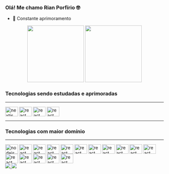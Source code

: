### Olá! Me chamo Rian Porfírio 🤓

- 🌱 Constante aprimoramento 

<div align="center">
 <img height="180em" src="https://github-readme-stats.vercel.app/api?username=Rian-Porfirio&show_icons=true&theme=white_all_commits=true&count_private=true"/>
<img height="180em" src="https://github-readme-stats.vercel.app/api/top-langs/?username=Rian-Porfirio">
</div>
<h3>Tecnologias sendo estudadas e aprimoradas</h3>
<hr>
  <img align="center" alt="nextjs" height="30" width="40" src="https://img.shields.io/badge/Next-black?style=for-the-badge&logo=next.js&logoColor=white">
  <img align="center" alt="react" height="30" width="40" src="https://img.shields.io/badge/react_native-%2320232a.svg?style=for-the-badge&logo=react&logoColor=%2361DAFB">
  <img align="center" alt="react" height="30" width="40" src="https://img.shields.io/badge/typescript-%23007ACC.svg?style=for-the-badge&logo=typescript&logoColor=white">
  <img align="center" alt="react" height="30" width="40" src="https://img.shields.io/badge/docker-%230db7ed.svg?style=for-the-badge&logo=docker&logoColor=white">
<hr>
<h3>Tecnologias com maior domínio</h3>
<hr>
  <img align="center" alt="nodejs" height="30" width="40" src="https://img.shields.io/badge/node.js-6DA55F?style=for-the-badge&logo=node.js&logoColor=white">
  <img align="center" alt="react" height="30" width="40" src="https://img.shields.io/badge/react-%2320232a.svg?style=for-the-badge&logo=react&logoColor=%2361DAFB">
  <img align="center" alt="react" height="30" width="40" src="https://img.shields.io/badge/spring-%236DB33F.svg?style=for-the-badge&logo=spring&logoColor=white">
  <img align="center" alt="react" height="30" width="40" src="https://img.shields.io/badge/tailwindcss-%2338B2AC.svg?style=for-the-badge&logo=tailwind-css&logoColor=white">
  <img align="center" alt="react" height="30" width="40" src="https://img.shields.io/badge/IntelliJIDEA-000000.svg?style=for-the-badge&logo=intellij-idea&logoColor=white">
  <img align="center" alt="react" height="30" width="40" src="https://img.shields.io/badge/html5-%23E34F26.svg?style=for-the-badge&logo=html5&logoColor=white">
  <img align="center" alt="react" height="30" width="40" src="https://img.shields.io/badge/css3-%231572B6.svg?style=for-the-badge&logo=css3&logoColor=white">
  <img align="center" alt="react" height="30" width="40" src="https://img.shields.io/badge/java-%23ED8B00.svg?style=for-the-badge&logo=openjdk&logoColor=white">
  <img align="center" alt="react" height="30" width="40" src="https://img.shields.io/badge/javascript-%23323330.svg?style=for-the-badge&logo=javascript&logoColor=%23F7DF1E">
  <img align="center" alt="react" height="30" width="40" src="https://img.shields.io/badge/github-%23121011.svg?style=for-the-badge&logo=github&logoColor=white">
  <img align="center" alt="react" height="30" width="40" src="https://img.shields.io/badge/git-%23F05033.svg?style=for-the-badge&logo=git&logoColor=white">
  <img align="center" alt="react" height="30" width="40" src="https://img.shields.io/badge/bitbucket-%230047B3.svg?style=for-the-badge&logo=bitbucket&logoColor=white">
  <img align="center" alt="react" height="30" width="40" src="https://img.shields.io/badge/-Swagger-%23Clojure?style=for-the-badge&logo=swagger&logoColor=white">
  <img align="center" alt="react" height="30" width="40" src="https://img.shields.io/badge/Postman-FF6C37?style=for-the-badge&logo=postman&logoColor=white">
  <img align="center" alt="react" height="30" width="40" src="https://img.shields.io/badge/Notion-%23000000.svg?style=for-the-badge&logo=notion&logoColor=white">
  <img align="center" alt="react" height="30" width="40" src="https://img.shields.io/badge/jira-%230A0FFF.svg?style=for-the-badge&logo=jira&logoColor=white">
<div>
<a href="https://www.instagram.com/rian_porfirio/" target="_blank">
<img src="https://img.shields.io/badge/Instagram-E4405F?style=for-the-badge&logo=instagram&logoColor=white">
 <a href="https://www.linkedin.com/in/rian-porfírio-98190925a/">
 <img src="https://img.shields.io/badge/LinkedIn-0077B5?style=for-the-badge&logo=linkedin&logoColor=white">
</a>
</div>
